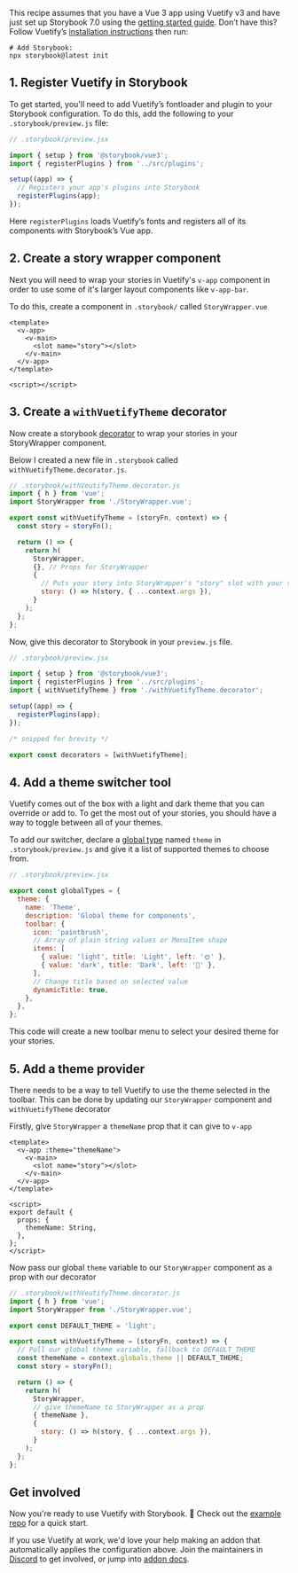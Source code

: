 <Callout variant="neutral" icon="ℹ️" title="Prerequisites">

This recipe assumes that you have a Vue 3 app using Vuetify v3 and have just set up Storybook 7.0 using the [getting started guide](/docs/7.0/vue/get-started/install). Don’t have this? Follow Vuetify’s [installation instructions](https://next.vuetifyjs.com/en/getting-started/installation/#installation) then run:

```shell
# Add Storybook:
npx storybook@latest init
```

</Callout>

## 1. Register Vuetify in Storybook

To get started, you'll need to add Vuetify’s fontloader and plugin to your Storybook configuration.
To do this, add the following to your `.storybook/preview.js` file:

```js
// .storybook/preview.jsx

import { setup } from '@storybook/vue3';
import { registerPlugins } from '../src/plugins';

setup((app) => {
  // Registers your app's plugins into Storybook
  registerPlugins(app);
});
```

Here `registerPlugins` loads Vuetify’s fonts and registers all of its components with Storybook’s Vue app.

## 2. Create a story wrapper component

Next you will need to wrap your stories in Vuetify's `v-app` component in order to use some of it's larger layout components like `v-app-bar`.

To do this, create a component in `.storybook/` called `StoryWrapper.vue`

```vue
<template>
  <v-app>
    <v-main>
      <slot name="story"></slot>
    </v-main>
  </v-app>
</template>

<script></script>
```

## 3. Create a `withVuetifyTheme` decorator
Now create a storybook [decorator](/docs/vue/writing-stories/decorators) to wrap your stories in your StoryWrapper component.

Below I created a new file in `.storybook` called `withVuetifyTheme.decorator.js`.

```js
// .storybook/withVeutifyTheme.decorator.js
import { h } from 'vue';
import StoryWrapper from './StoryWrapper.vue';

export const withVuetifyTheme = (storyFn, context) => {
  const story = storyFn();

  return () => {
    return h(
      StoryWrapper,
      {}, // Props for StoryWrapper
      {
        // Puts your story into StoryWrapper's "story" slot with your story args
        story: () => h(story, { ...context.args }),
      }
    );
  };
};
```

Now, give this decorator to Storybook in your `preview.js` file.

```js
// .storybook/preview.jsx

import { setup } from '@storybook/vue3';
import { registerPlugins } from '../src/plugins';
import { withVuetifyTheme } from './withVuetifyTheme.decorator';

setup((app) => {
  registerPlugins(app);
});

/* snipped for brevity */

export const decorators = [withVuetifyTheme];
```


## 4. Add a theme switcher tool

Vuetify comes out of the box with a light and dark theme that you can override or add to. To get the most out of your stories, you should have a way to toggle between all of your themes.

To add our switcher, declare a [global type](/docs/vue/essentials/toolbars-and-globals) named `theme` in `.storybook/preview.js` and give it a list of supported themes to choose from.

```js
// .storybook/preview.jsx

export const globalTypes = {
  theme: {
    name: 'Theme',
    description: 'Global theme for components',
    toolbar: {
      icon: 'paintbrush',
      // Array of plain string values or MenuItem shape
      items: [
        { value: 'light', title: 'Light', left: '🌞' },
        { value: 'dark', title: 'Dark', left: '🌛' },
      ],
      // Change title based on selected value
      dynamicTitle: true,
    },
  },
};
```

This code will create a new toolbar menu to select your desired theme for your stories.

## 5. Add a theme provider

There needs to be a way to tell Vuetify to use the theme selected in the toolbar.
This can be done by updating our `StoryWrapper` component and `withVuetifyTheme` decorator

Firstly, give `StoryWrapper` a `themeName` prop that it can give to `v-app`

```vue
<template>
  <v-app :theme="themeName">
    <v-main>
      <slot name="story"></slot>
    </v-main>
  </v-app>
</template>

<script>
export default {
  props: {
    themeName: String,
  },
};
</script>
```

Now pass our global `theme` variable to our `StoryWrapper` component as a prop with our decorator

```js
// .storybook/withVeutifyTheme.decorator.js
import { h } from 'vue';
import StoryWrapper from './StoryWrapper.vue';

export const DEFAULT_THEME = 'light';

export const withVuetifyTheme = (storyFn, context) => {
  // Pull our global theme variable, fallback to DEFAULT_THEME
  const themeName = context.globals.theme || DEFAULT_THEME;
  const story = storyFn();

  return () => {
    return h(
      StoryWrapper,
      // give themeName to StoryWrapper as a prop
      { themeName },
      {
        story: () => h(story, { ...context.args }),
      }
    );
  };
};
```

## Get involved

Now you're ready to use Vuetify with Storybook. 🎉 Check out the [example repo](https://github.com/Integrayshaun/vue3-vuetify-storybook-recipe-example) for a quick start.

If you use Vuetify at work, we'd love your help making an addon that automatically applies the configuration above. Join the maintainers in [Discord](https://discord.gg/storybook) to get involved, or jump into [addon docs](/docs/vue/addons/introduction).
